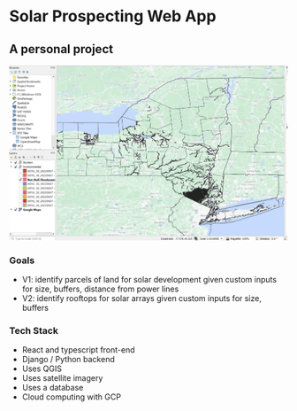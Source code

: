 # Solar Prospecting Web App

## A personal project
![Day 1](/Images/Screenshot%202022-10-13%20193503.png)

### Goals
* V1: identify parcels of land for solar development given custom inputs for size, buffers, distance from power lines
* V2: identify rooftops for solar arrays given custom inputs for size, buffers

### Tech Stack
* React and typescript front-end
* Django / Python backend
* Uses QGIS
* Uses satellite imagery
* Uses a database
* Cloud computing with GCP
